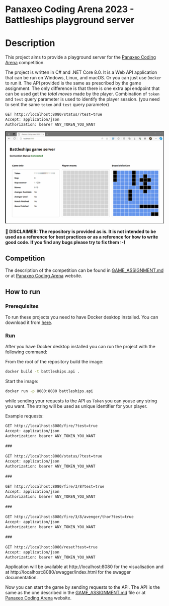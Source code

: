 # Panaxeo Coding Arena 2023 - Battleships playground server

# Description
This project aims to provide a playground server for the [Panaxeo Coding Arena](https://www.panaxeo.com/coding-arena) competition.

The project is written in C# and .NET Core 8.0. It is a Web API application that can be run on Windows, Linux, and macOS. Or you can just use `Docker` to run it.
The API provided is the same as prescribed by the game assignment. The only difference is that there is one extra api endpoint that can be used get the *total moves* made by the player.
Combination of `token` and `test` query parameter is used to identify the player session. (you need to sent the same `token` and `test` query parameter) 

```http
GET http://localhost:8080/status/?test=true
Accept: application/json
Authorization: bearer ANY_TOKEN_YOU_WANT
```

![The one](./assets/ui_animation.gif)

**🛑 DISCLAIMER: The repository is provided as is. It is not intended to be used as a reference for best practices or as a reference for how to write good code. If you find any bugs please try to fix them :-)**


## Competition
The description of the competition can be found in [GAME_ASSIGNMENT.md](GAME_ASSIGNMENT.md) or at [Panaxeo Coding Arena](https://www.panaxeo.com/coding-arena) website.

## How to run

### Prerequisites
To run these projects you need to have Docker desktop installed. You can download it from [here](https://www.docker.com/products/docker-desktop).

### Run
After you have Docker desktop installed you can run the project with the following command:

From the root of the repository build the image:
```bash
docker build -t battleships.api .
```

Start the image:
```bash
docker run -p 8080:8080 battleships.api
```

while sending your requests to the API as `Token` you can youse any string you want. The string will be used as unique identifier for your player. 

Example requests:
```http
GET http://localhost:8080/fire/?test=true
Accept: application/json
Authorization: bearer ANY_TOKEN_YOU_WANT

###

GET http://localhost:8080/status/?test=true
Accept: application/json
Authorization: bearer ANY_TOKEN_YOU_WANT

###

GET http://localhost:8080/fire/3/8?test=true
Accept: application/json
Authorization: bearer ANY_TOKEN_YOU_WANT

###

GET http://localhost:8080/fire/3/8/avenger/thor?test=true
Accept: application/json
Authorization: bearer ANY_TOKEN_YOU_WANT

###

GET http://localhost:8080/reset?test=true
Accept: application/json
Authorization: bearer ANY_TOKEN_YOU_WANT
```

Application will be available at http://localhost:8080 for the visualisation and at http://localhost:8080/swagger/index.html for the swagger documentation.

Now you can start the game by sending requests to the API. The API is the same as the one described in the [GAME_ASSIGNMENT.md](GAME_ASSIGNMENT.md) file or at [Panaxeo Coding Arena](https://www.panaxeo.com/coding-arena) website.

